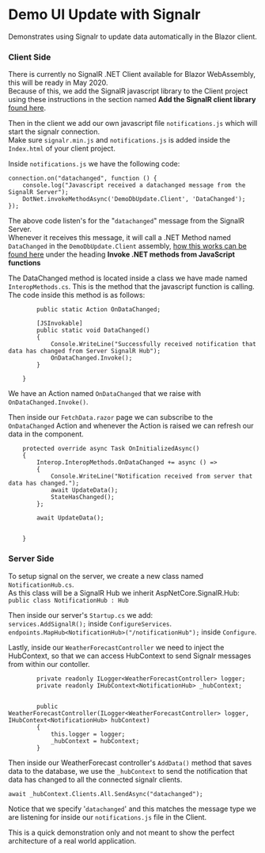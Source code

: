 # Demo UI Update with Signalr
Demonstrates using Signalr to update data automatically in the Blazor client.  
  
    
  
  
### Client Side
There is currently no SignalR .NET Client available for Blazor WebAssembly, this will be ready in May 2020.  
Because of this, we add the SignalR javascript library to the Client project using these instructions in the section named **Add the SignalR client library** [found here](https://docs.microsoft.com/en-us/aspnet/core/tutorials/signalr?tabs=visual-studio&view=aspnetcore-3.1).  
  
Then in the client we add our own javascript file `notifications.js` which will start the signalr connection.  
Make sure `signalr.min.js` and `notifications.js` is added inside the `Index.html` of your client project.  

Inside `notifications.js` we have the following code:
```
connection.on("datachanged", function () {
    console.log("Javascript received a datachanged message from the SignalR Server");
    DotNet.invokeMethodAsync('DemoDbUpdate.Client', 'DataChanged');
});
```
The above code listen's for the "`datachanged`" message from the SignalR Server.  
Whenever it receives this message, it will call a .NET Method named `DataChanged` in the `DemoDbUpdate.Client` assembly, [how this works can be found here](https://docs.microsoft.com/en-us/aspnet/core/blazor/javascript-interop?view=aspnetcore-3.1) under the heading **Invoke .NET methods from JavaScript functions**  

The DataChanged method is located inside a class we have made named `InteropMethods.cs`. This is the method that the javascript function is calling. The code inside this method is as follows:
```
        public static Action OnDataChanged;

        [JSInvokable]
        public static void DataChanged()
        {
            Console.WriteLine("Successfully received notification that data has changed from Server SignalR Hub");
            OnDataChanged.Invoke();
        }

    }
```
We have an Action named `OnDataChanged` that we raise with `OnDataChanged.Invoke()`.

Then inside our `FetchData.razor` page we can subscribe to the `OnDataChanged` Action and whenever the Action is raised we can refresh our data in the component.
```
    protected override async Task OnInitializedAsync()
    {
        Interop.InteropMethods.OnDataChanged += async () =>
        {
            Console.WriteLine("Notification received from server that data has changed.");
            await UpdateData();
            StateHasChanged();
        };

        await UpdateData();


    }
```
### Server Side  
To setup signal on the server, we create a new class named `NotificationHub.cs`.  
As this class will be a SignalR Hub we inherit AspNetCore.SignalR.Hub:  
`public class NotificationHub : Hub`  
  
  
Then inside our server's `Startup.cs` we add:  
`services.AddSignalR();` inside `ConfigureServices`.  
`endpoints.MapHub<NotificationHub>("/notificationHub");` inside `Configure`.
  
Lastly, inside our `WeatherForecastController` we need to inject the HubContext, so that we can access HubContext to send Signalr messages from within our contoller.  

```
        private readonly ILogger<WeatherForecastController> logger;
        private readonly IHubContext<NotificationHub> _hubContext;


        public WeatherForecastController(ILogger<WeatherForecastController> logger, IHubContext<NotificationHub> hubContext)
        {
            this.logger = logger;
            _hubContext = hubContext;
        }
```  
  
Then inside our WeatherForecast controller's `AddData()` method that saves data to the database, we use the `_hubContext` to send the notification that data has changed to all the connected signalr clients.  

`await _hubContext.Clients.All.SendAsync("datachanged");`
  
Notice that we specify '`datachanged`' and this matches the message type we are listening for inside our `notifications.js` file in the Client.  
  
This is a quick demonstration only and not meant to show the perfect architecture of a real world application. 
 




